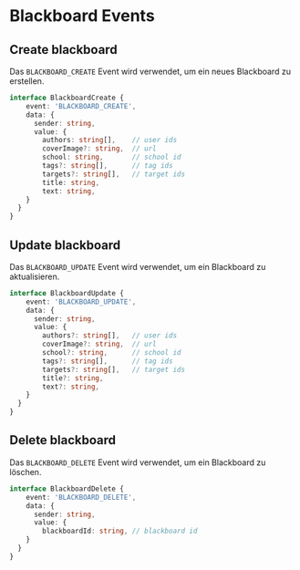 # Blackboard Events

## Create blackboard

Das `BLACKBOARD_CREATE` Event wird verwendet, um ein neues Blackboard zu erstellen. 

```typescript
interface BlackboardCreate {
    event: 'BLACKBOARD_CREATE',
    data: {
      sender: string,
      value: {
        authors: string[],    // user ids
        coverImage?: string,  // url
        school: string,       // school id
        tags?: string[],      // tag ids
        targets?: string[],   // target ids
        title: string,
        text: string,
    }
  }
}
```

## Update blackboard

Das `BLACKBOARD_UPDATE` Event wird verwendet, um ein Blackboard zu aktualisieren. 

```typescript
interface BlackboardUpdate {
    event: 'BLACKBOARD_UPDATE',
    data: {
      sender: string,
      value: {
        authors?: string[],   // user ids
        coverImage?: string,  // url
        school?: string,      // school id
        tags?: string[],      // tag ids
        targets?: string[],   // target ids
        title?: string,
        text?: string,
    }
  }
}
```

## Delete blackboard

Das `BLACKBOARD_DELETE` Event wird verwendet, um ein Blackboard zu löschen.

```typescript
interface BlackboardDelete {
    event: 'BLACKBOARD_DELETE',
    data: {
      sender: string,
      value: {
        blackboardId: string, // blackboard id
    }
  }
}
```
